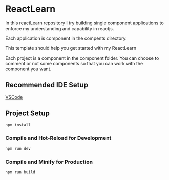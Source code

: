 # ReactLearn

In this reactLearn repository I try building single component applications
to enforce my understanding and capability in reactjs.

Each application is component in the compents directory.

This template should help you get started with my ReactLearn

Each project is a component in the component folder. You can choose to comment or
not some components so that you can work with the component you want.

## Recommended IDE Setup

[VSCode](https://code.visualstudio.com/)

## Project Setup

```sh
npm install
```

### Compile and Hot-Reload for Development

```sh
npm run dev
```

### Compile and Minify for Production

```sh
npm run build
```
